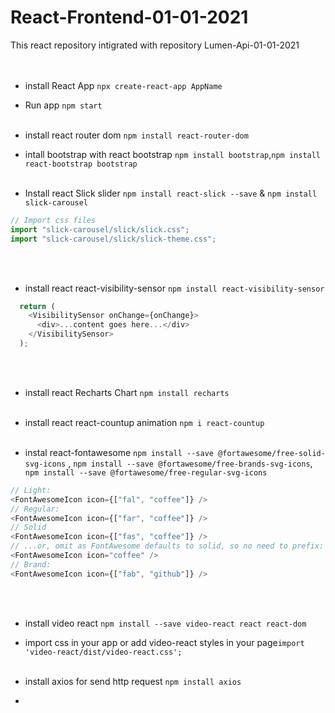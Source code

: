 # React-Frontend-01-01-2021
 This react repository intigrated with repository Lumen-Api-01-01-2021
 <br><br><br> 



+ install React App `npx create-react-app AppName`
+ Run app `npm start`
<br><br> 



+ install react router dom `npm install react-router-dom`
+ intall bootstrap with react bootstrap `npm install bootstrap`,`npm install react-bootstrap bootstrap`
<br><br>



+ Install react Slick slider `npm install react-slick --save` & `npm install slick-carousel`
```javascript
// Import css files
import "slick-carousel/slick/slick.css";
import "slick-carousel/slick/slick-theme.css";
```
<br><br>

+ install react react-visibility-sensor `npm install react-visibility-sensor`
```javascript
  return (
    <VisibilitySensor onChange={onChange}>
      <div>...content goes here...</div>
    </VisibilitySensor>
  );
```
<br><br>


+ install react Recharts Chart `npm install recharts`
<br><br>


+ install react react-countup animation `npm i react-countup`
<br><br>


+ instal react-fontawesome `npm install --save @fortawesome/free-solid-svg-icons` , `npm install --save @fortawesome/free-brands-svg-icons`, `npm install --save @fortawesome/free-regular-svg-icons`
```javascript
// Light:
<FontAwesomeIcon icon={["fal", "coffee"]} />
// Regular:
<FontAwesomeIcon icon={["far", "coffee"]} />
// Solid
<FontAwesomeIcon icon={["fas", "coffee"]} />
// ...or, omit as FontAwesome defaults to solid, so no need to prefix:
<FontAwesomeIcon icon="coffee" />
// Brand:
<FontAwesomeIcon icon={["fab", "github"]} />
```
<br><br>




+ install video react `npm install --save video-react react react-dom`
+ import css in your app or add video-react styles in your page`import 'video-react/dist/video-react.css';`
<br><br>



+ install axios for send http request `npm install axios`
+ <br><br>